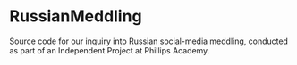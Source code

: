 # RussianMeddling
Source code for our inquiry into Russian social-media meddling, conducted as part of an Independent Project at Phillips Academy.
